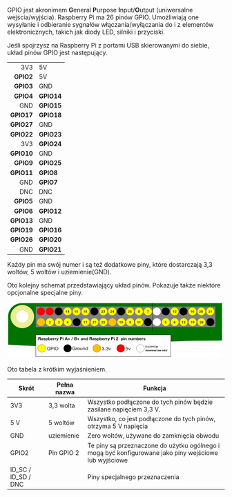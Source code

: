 GPIO jest akronimem **G**eneral **P**urpose **I**nput/**O**utput (uniwersalne wejścia/wyjścia). Raspberry Pi ma 26 pinów GPIO. Umożliwiają one wysyłanie i odbieranie sygnałów włączania/wyłączania do i z elementów elektronicznych, takich jak diody LED, silniki i przyciski.

Jeśli spojrzysz na Raspberry Pi z portami USB skierowanymi do siebie, układ pinów GPIO jest następujący.

|            |            |
| ----------:|:---------- |
|        3V3 | 5V         |
|  **GPIO2** | 5V         |
|  **GPIO3** | GND        |
|  **GPIO4** | **GPIO14** |
|        GND | **GPIO15** |
| **GPIO17** | **GPIO18** |
| **GPIO27** | GND        |
| **GPIO22** | **GPIO23** |
|        3V3 | **GPIO24** |
| **GPIO10** | GND        |
|  **GPIO9** | **GPIO25** |
| **GPIO11** | **GPIO8**  |
|        GND | **GPIO7**  |
|        DNC | DNC        |
|  **GPIO5** | GND        |
|  **GPIO6** | **GPIO12** |
| **GPIO13** | GND        |
| **GPIO19** | **GPIO16** |
| **GPIO26** | **GPIO20** |
|        GND | **GPIO21** |

Każdy pin ma swój numer i są też dodatkowe piny, które dostarczają 3,3 woltów, 5 woltów i uziemienie(GND).

Oto kolejny schemat przedstawiający układ pinów. Pokazuje także niektóre opcjonalne specjalne piny.

![wyprowadzenie pinów](images/pinout.png)

Oto tabela z krótkim wyjaśnieniem.

| Skrót                 | Pełna nazwa | Funkcja                                                                                               |
| --------------------- | ----------- | ----------------------------------------------------------------------------------------------------- |
| 3V3                   | 3,3 wolta   | Wszystko podłączone do tych pinów będzie zasilane napięciem 3,3 V.                                    |
| 5 V                   | 5 woltów    | Wszystko, co jest podłączone do tych pinów, otrzyma 5 V napięcia                                      |
| GND                   | uziemienie  | Zero woltów, używane do zamknięcia obwodu                                                             |
| GPIO2                 | Pin GPIO 2  | Te piny są przeznaczone do użytku ogólnego i mogą być konfigurowane jako piny wejściowe lub wyjściowe |
| ID_SC / ID_SD / DNC |             | Piny specjalnego przeznaczenia                                                                        |
